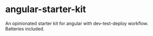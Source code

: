 # angular-starter-kit
An opinionated starter kit for angular with dev-test-deploy workflow. Batteries included.
